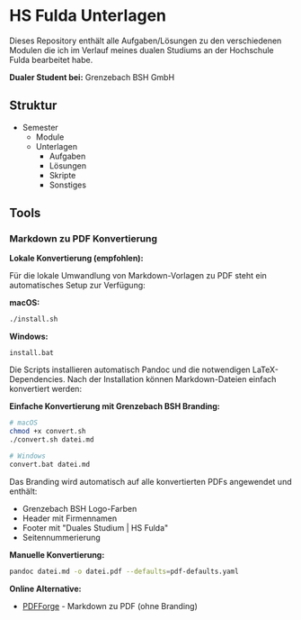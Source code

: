 # HS Fulda Unterlagen

Dieses Repository enthält alle Aufgaben/Lösungen zu den verschiedenen Modulen die ich im Verlauf meines dualen Studiums an der Hochschule Fulda bearbeitet habe.

**Dualer Student bei:** Grenzebach BSH GmbH

## Struktur

- Semester
    - Module
    - Unterlagen
        - Aufgaben
        - Lösungen
        - Skripte
        - Sonstiges

## Tools

### Markdown zu PDF Konvertierung

**Lokale Konvertierung (empfohlen):**

Für die lokale Umwandlung von Markdown-Vorlagen zu PDF steht ein automatisches Setup zur Verfügung:

**macOS:**

```bash
./install.sh
```

**Windows:**

```batch
install.bat
```

Die Scripts installieren automatisch Pandoc und die notwendigen LaTeX-Dependencies. Nach der Installation können Markdown-Dateien einfach konvertiert werden:

**Einfache Konvertierung mit Grenzebach BSH Branding:**

```bash
# macOS
chmod +x convert.sh
./convert.sh datei.md

# Windows
convert.bat datei.md
```

Das Branding wird automatisch auf alle konvertierten PDFs angewendet und enthält:

- Grenzebach BSH Logo-Farben
- Header mit Firmennamen
- Footer mit "Duales Studium | HS Fulda"
- Seitennummerierung

**Manuelle Konvertierung:**

```bash
pandoc datei.md -o datei.pdf --defaults=pdf-defaults.yaml
```

**Online Alternative:**

- [PDFForge](https://www.pdfforge.org/online/en/markdown-to-pdf) - Markdown zu PDF (ohne Branding)
